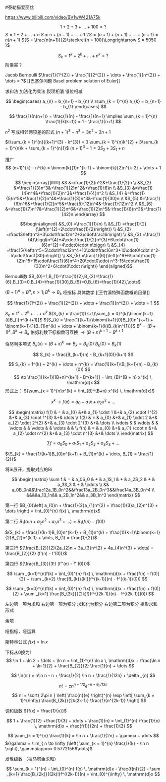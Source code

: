 
#泰勒猫爱丽丝

https://www.bilibili.com/video/BV1wW421A75k

$$
1 + 2 + 3 + \dots + 100 = ?
$$
$S=1+2+\dots+n$
$S=n+(n-1)+\dots+1$
${2S = (n+1) + (n+1) + \dots + (n+1) = n(n+1)}$
${S = \frac{n(n+1)}{2}\stackrel{n = 100}\Longrightarrow S = 5050 }$

$$
S_{k} = 1^{k} + 2^{k} + \dots + n^{k} = ?
$$
阶乘幂？

Jacob Bernoulli
$\frac{1}{1^{2}} + \frac{1}{2^{2}} + \dots + \frac{1}{n^{2}} + \dots = ?$ [[巴塞尔问题 Basel problem solution of Euler]]

求和法
加法化为乘法
裂项相消
错位相减

$$
\begin{cases}
a_{n} = b_{n+1} - b_{n}  \\
\sum_{k = 1}^{n} a_{k} = b_{n+1} - b_{1}
\end{cases}
$$

$$
\frac{1}{n(n+1)} = \frac{1}{n} - \frac{1}{n+1} \implies \sum_{k = 1}^{n} \frac{1}{k(k+1)} = 1 - \frac{1}{n+1}
$$

$n^{2}$ 写成相邻两项差的形式
${(n+1)^{3} - n^{3} = 3n^{2} + 3n + 1}$

${\sum_{k = 1}^{n}((k+1)^{3} - k^{3}) = 3 \sum_{k = 1}^{n}k^{2} + 3\sum_{k = 1}^{n}k + \sum_{k = 1}^{n}1}$
${(n+1)^{3}-1 = 3S_{2} + 3S_{1} + n}$

推广
$$
(n+1)^{k} - n^{k} = \binom{k}{1}n^{k-1} + \binom{k}{2}n^{k-2} + \dots + 1
$$


$$
\begin{array}{lllllll}
&S &=\frac{1}{2}n^2&+\frac{1}{2}n \\
&S_{2} &=\frac{1}{3}n^3&+\frac{1}{2}n^2&+\frac{1}{6}n \\
&S_{3} &=\frac{1}{4}n^4&+\frac{1}{2}n^3&+\frac{1}{4}n^2 \\
&S_{4} &=\frac{1}{5}n^5&+\frac{1}{2}n^4&+\frac{1}{3}n^3&-\frac{1}{30}n \\
&S_{5} &=\frac{1}{6}n^6&+\frac{1}{2}n^5&+\frac{5}{12}n^4&-\frac{1}{12}n^2 \\
&S_{6} &=\frac{1}{7}n^7&+\frac{1}{2}n^6&+\frac{1}{2}n^5&-\frac{1}{6}n^3&+\frac{1}{42}n 
\end{array}
$$

$$\begin{aligned}
&S_{0} =\frac{1}{1}(n) \\
&S_{1} =\frac{1}{2}{\left(n^{2}+2\cdot\frac{1}{2}n\right)} \\
&S_{2} =\frac13\left(n^3+3\cdot\frac12n^2+3\cdot\frac16n\right) \\
&S_{3} =\frac{1}{4}\biggl(n^{4}+4\cdot\frac{1}{2}n^{3}+6\cdot\frac{1}{6}n^{2}+4\cdot0\cdot n\biggr) \\
&S_{4} =\frac15{\left(n^5+5\cdot\frac12n^4+10\cdot\frac16n^3+10\cdot0\cdot n^2-5\cdot\frac1{30}n\right)} \\
&S_{5} =\frac{1}{6}{\left(n^6+6\cdot\frac{1}{2}n^5+15\cdot\frac{1}{6}n^4+20\cdot0\cdot n^3-15\cdot\frac{1}{30}n^2+6\cdot0\cdot n\right)} 
\end{aligned}$$

Bernoulli数
$B_{0}=1,B_{1}=\frac{1}{2},B_{2}=\frac{1}{6},B_{3}=0,B_{4}=\frac{1}{30},B_{5}=0,B_{6}=\frac{1}{42},\dots$

${(B+1)^{n} = B^{n}, n>1; B^{k}\to B_{k}}$  哑指标 
具体数学
[[王竹溪特殊函数概论目录]]



$$
\frac{1}{1^{2}} + \frac{1}{2^{2}} + \dots + \frac{1}{n^{2}} + \dots = ?
$$

${S_{k} = 1^{k} + 2^{k} + \dots + n^{k}}$
${S_{k} = \frac{1}{k+1}\sum_{i = 0}^{k}\binom{k+1}{i}B_{i}n^{k-i+1}}$
${S_{k} = \frac{1}{k+1}(\binom{k+1}{0}B_{0}n^{k+1} + \binom{k+1}{1}B_{1}n^{k} + \dots + \binom{k+1}{k}B_{k}n^{1})}$
${B^{k} = (B+1)^{k}, B^{k}\to B_{k}}$ 
伯努利数下标指数可互换
${\to (B + n)^{k+1} - B^{k+1}}$

伯努利多项式 ${B_{k}(x) = (B+x)^{k} \implies B_{k} = B_{k}(0)}$
$B_{k}(0) = B_{k}(1)$

$$
S_{k} = \frac{B_{k+1}(n) - B_{k+1}(0)}{k+1}
$$

$$
S_{k} = 1^{k} + 2^{k} + \dots + n^{k} = \frac{1}{k+1}(B_{k+1}(n) - B_{k}(0))
$$
$$
\to \frac{1}{k+1}[(B+n)^{k+1} - B^{k+1}] = \int_{B}^{B + n} x^{k} \, \mathrm{d}x 
$$
形式上： ${\sum_{x = 1}^{n}x^{k} = \int_{B}^{B+n} x^{k} \, \mathrm{d}x}$

$$
x^{k} \to f(x) = a_{0} + a_{1}x + a_{2}x^{2} + \dots
$$

$$
\begin{matrix}
f(1) & = & a_{0} &+& a_{1} \cdot 1 &+& a_{2} \cdot  1^{2} &+& a_{3} \cdot 1^{3} &+& \dots \\
f(2) & = & a_{0} &+& a_{1} \cdot 2 &+& a_{2} \cdot  2^{2} &+& a_{3} \cdot 2^{3} &+& \dots \\
\vdots & & \vdots & & \vdots & & \vdots & & \vdots & & \\
f(n) & = & a_{0} &+& a_{1} \cdot n &+& a_{2} \cdot  n^{2} &+& a_{3} \cdot n^{3} &+& \dots \\
\end{matrix}
$$

$$
\sum f = a_{0}S_{0} + a_{1}S_{1} + a_{2}S_{2} + a_{3}S_{3} + \dots
$$

${S_{k} = \frac{1}{k+1}B_{0}n^{k+1} + B_{1}n^{k} + \dots, B_{1} = \frac{1}{2}}$

将Si展开，提取对应的Bi

$$
\begin{matrix}
\sum f & = & a_0S_0 & + & a_1S_1 & + & a_2S_2 & + & a_3S_3 & + & \cdots \\
&& a_0B_0n&&\frac12a_1B_0n^2&&\frac13a_2B_0n^3&&\frac14a_3B_0n^4 \\
&&&&a_1B_1n&& a_2B_1n^2&& a_3B_1n^3
\end{matrix}
$$

第一行 $B_{0}\left( a_{0}n + \frac{1}{2}a_{1}n^{2} + \frac{1}{3}a_{2}n^{3} + \dots \right) = \int_{0}^{n} f(x) \, \mathrm{d}x$

第二行 ${B_{1}(a_{1}n + a_{2}n^{2} + a_{3}n^{3} + \dots) = B_{1}(f(n) - f(0))}$

${S_{k} = \frac{1}{k+1}B_{0}n^{k+1} + B_{1}n^{k} + \frac{1}{k+1}\binom{k+1}{2}B_{2}n^{k-1} +  \dots, B_{1} = \frac{1}{2}}$

第三行 ${\frac{B_{2}}{2}(2a_{2}n + 3a_{3}n^{2} + 4a_{4}n^{3} + \dots) = \frac{B_{2}}{2} (f'(n) - f'(0))}$

第四行 ${\frac{B_{3}}{3!} (f''(n) - f''(0))}$

$$
\sum _{k=1}^{n}f(k) = \int_{0}^{n} f(x) \, \mathrm{d}x  + \frac{f(n) - f(0)}{2} + \sum _{k=2} \frac{B_{k}}{k!}(f^{(k-1)}(n) - f^{(k-1)}(0))
$$

$$
\sum _{k=0}^{n}f(k) = \int_{0}^{n} f(x) \, \mathrm{d}x  + \frac{f(n) + f(0)}{2} + \sum _{k=1} \frac{B_{2k}}{(2k)!}(f^{(2k-1)}(n) - f^{(2k-1)}(0))
$$

左边第一项为求和
右边第一项为积分  求和化为积分
右边第二项为积分  梯形求和形式

余项

哑指标，哑运算

斯特林公式 $f(x)=\ln x$

下标从0换为1
$$
\ln 1 + \ln 2 + \dots + \ln n = \int_{1}^{n} \ln x \, \mathrm{d}x + \frac{\ln n + \ln 1}{2} + \frac{B_{2}}{2} \frac{1}{n} + \dots
$$

$$
\ln(n!) = n\ln n - n + \frac{1}{2} \ln n + \frac{1}{12n} + \delta _{n} 
$$

$$
n! = cn^{n+1/2}e^{-n+\theta _{n} /12 n}
$$

$$
n! = \sqrt{ 2\pi n } \left( \frac{n}{e} \right)^{n} \exp \left[ \sum_{k = 1}^{\infty} \frac{B_{2k}}{2k(2k-1)} \frac{1}{n^{2k-1}} \right]
$$

调和级数 ${f(x) = \frac{1}{x}}$

$$
1 + \frac{1}{2} +\frac{1}{3} + \dots + \frac{1}{n} = \int_{1}^{n} \frac{1}{x} \, \mathrm{d}x + \frac{f(1)}{2n} + \frac{1}{2}
$$

$$
\sum_{k = 1}^{n} \frac{1}{k} = \ln n + \frac{1}{2n} + \gamma + \dots
$$
${\gamma = \lim_{ n \to \infty }\left( \sum_{k = 1}^{n} \frac{1}{k} - \ln n \right), \gamma\approx 0.57721566\dots}$

发散级数 （拉马努金求和）

$$
\sum_{k = 1}^{n} - \int_{0}^{n} f(x) \, \mathrm{d}x - \frac{f(n)}{2} - \sum _{k=1} \frac{B_{2k}}{(2k)!}f^{(2k-1)}(n) = \int_{0}^{\infty}  \, \mathrm{d}x 
$$
